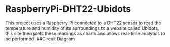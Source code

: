 # RaspberryPi-DHT22-Ubidots
This project uses a Raspberry Pi connected to a DHT22 sensor to read the temperature and humidity of its surroundings to a website called Ubidots, this site then plots these readings as charts and allows real-time analytics to be performed.
##Circuit Diagram
